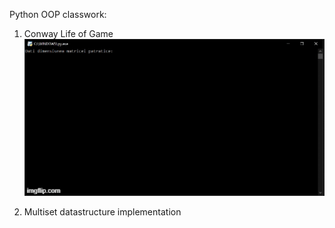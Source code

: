 Python OOP classwork:
1) Conway Life of Game
![alt text](https://github.com/lascau/OOP/blob/master/Python/assets%20from%20projects/gamelife.gif)

2) Multiset datastructure implementation 
